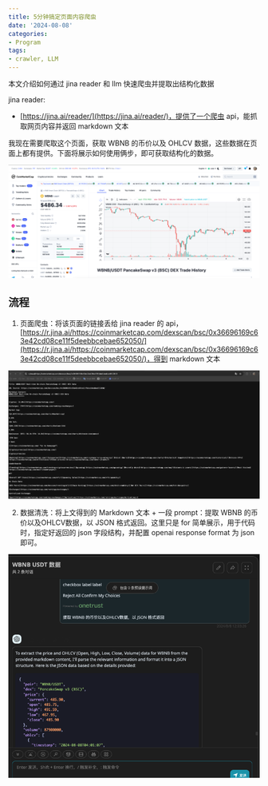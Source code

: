 ```yaml
---
title: 5分钟搞定页面内容爬虫
date: '2024-08-08'
categories:
- Program
tags:
- crawler, LLM
---
```


本文介绍如何通过 jina reader 和 llm 快速爬虫并提取出结构化数据

jina reader:

- [https://jina.ai/reader/](https://jina.ai/reader/)，提供了一个爬虫 api，能抓取网页内容并返回 markdown 文本

我现在需要爬取这个页面，获取 WBNB 的币价以及 OHLCV 数据，这些数据在页面上都有提供。下面将展示如何使用俩步，即可获取结构化的数据。

![Untitled](./img/img_14.png)

## 流程

1. 页面爬虫：将该页面的链接丢给 jina reader 的 api，[https://r.jina.ai/https://coinmarketcap.com/dexscan/bsc/0x36696169c63e42cd08ce11f5deebbcebae652050/](https://r.jina.ai/https://coinmarketcap.com/dexscan/bsc/0x36696169c63e42cd08ce11f5deebbcebae652050/)，得到 markdown 文本

![Untitled](./img/img_15.png)

2. 数据清洗：将上文得到的 Markdown 文本 + 一段 prompt：提取 WBNB 的币价以及OHLCV数据，以 JSON 格式返回。这里只是 for 简单展示，用于代码时，指定好返回的 json 字段结构，并配置 openai response format 为 json 即可。

![Untitled](./img/img_16.png)